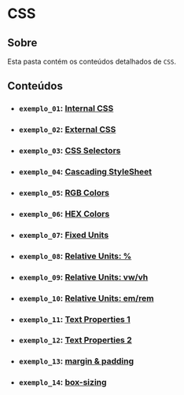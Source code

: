 # CSS

## Sobre

Esta pasta contém os conteúdos detalhados de `CSS`.

## Conteúdos

- ### `exemplo_01`: [Internal CSS](https://github.com/pullynnhah/dc-aulas/tree/main/aula_02/exemplo_01)
- ### `exemplo_02`: [External CSS](https://github.com/pullynnhah/dc-aulas/tree/main/aula_02/exemplo_02)
- ### `exemplo_03`: [CSS Selectors](https://github.com/pullynnhah/dc-aulas/tree/main/aula_03/exemplo_03)
- ### `exemplo_04`: [Cascading StyleSheet](https://github.com/pullynnhah/dc-aulas/tree/main/aula_04/exemplo_04)
- ### `exemplo_05`: [RGB Colors](https://github.com/pullynnhah/dc-aulas/tree/main/aula_03/exemplo_05)
- ### `exemplo_06`: [HEX Colors](https://github.com/pullynnhah/dc-aulas/tree/main/aula_03/exemplo_06)
- ### `exemplo_07`: [Fixed Units](https://github.com/pullynnhah/dc-aulas/tree/main/aula_03/exemplo_07)
- ### `exemplo_08`: [Relative Units: %](https://github.com/pullynnhah/dc-aulas/tree/main/aula_03/exemplo_08)
- ### `exemplo_09`: [Relative Units: vw/vh](https://github.com/pullynnhah/dc-aulas/tree/main/aula_03/exemplo_09)
- ### `exemplo_10`: [Relative Units: em/rem](https://github.com/pullynnhah/dc-aulas/tree/main/aula_03/exemplo_10)
- ### `exemplo_11`: [Text Properties 1](https://github.com/pullynnhah/dc-aulas/tree/main/aula_03/exemplo_11)
- ### `exemplo_12`: [Text Properties 2](https://github.com/pullynnhah/dc-aulas/tree/main/aula_03/exemplo_12)
- ### `exemplo_13`: [margin & padding](https://github.com/pullynnhah/dc-aulas/tree/main/aula_03/exemplo_13)
- ### `exemplo_14`: [box-sizing](https://github.com/pullynnhah/dc-aulas/tree/main/aula_03/exemplo_14)
